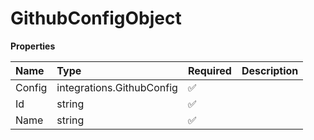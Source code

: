 # GithubConfigObject

**Properties**

| Name   | Type                      | Required | Description |
| :----- | :------------------------ | :------- | :---------- |
| Config | integrations.GithubConfig | ✅       |             |
| Id     | string                    | ✅       |             |
| Name   | string                    | ✅       |             |
